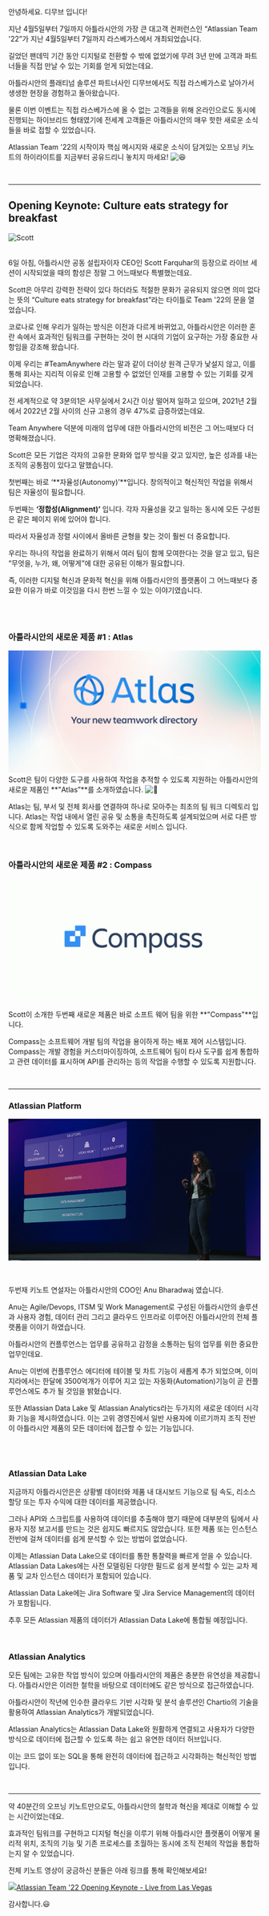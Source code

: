 안녕하세요. 디무브 입니다! 

지난 4월5일부터 7일까지 아틀라시안의 가장 큰 대고객 컨퍼런스인 “Atlassian Team '22”가 지난 4월5일부터 7일까지 라스베가스에서 개최되었습니다.

길었던 팬데믹 기간 동안 디지털로 전환할 수 밖에 없었기에 무려 3년 만에 고객과 파트너들을 직접 만날 수 있는 기회를 얻게 되었는데요.

아틀라시안의 플래티넘 솔루션 파트너사인 디무브에서도 직접 라스베가스로 날아가서 생생한 현장을 경험하고 돌아왔습니다.

물론 이번 이벤트는 직접 라스베가스에 올 수 없는 고객들을 위해 온라인으로도 동시에 진행되는 하이브리드 형태였기에 전세계 고객들은 아틀라시안의 매우 핫한 새로운 소식들을 바로 접할 수 있었습니다.

Atlassian Team '22의 시작이자 핵심 메시지와 새로운 소식이 담겨있는 오프닝 키노트의 하이라이트를 지금부터 공유드리니 놓치지 마세요! ![:laughing:](https://pf-emoji-service--cdn.us-east-1.prod.public.atl-paas.net/standard/a51a7674-8d5d-4495-a2d2-a67c090f5c3b/32x32/1f606.png)

</br>

----------

## Opening Keynote: Culture eats strategy for breakfast
![Scott](/assets/images/blog/IMG_7983.HEIC)

</br> 
6일 아침, 아틀라시안 공동 설립자이자 CEO인 Scott Farquhar의 등장으로 라이브 세션이 시작되었을 때의 함성은 정말 그 어느때보다 특별했는데요.

Scott은 아무리 강력한 전략이 있다 하더라도 적절한 문화가 공유되지 않으면 의미 없다는 뜻의 “Culture eats strategy for breakfast”라는 타이틀로 Team '22의 문을 열었습니다.

코로나로 인해 우리가 일하는 방식은 이전과 다르게 바뀌었고, 아틀라시안은 이러한 혼란 속에서 효과적인 팀워크를 구현하는 것이 현 시대의 기업이 요구하는 가장 중요한 사항임을 강조해 왔습니다.

이제 우리는 #TeamAnywhere 라는 말과 같이 더이상 원격 근무가 낯설지 않고, 이를 통해 회사는 지리적 이유로 인해 고용할 수 없었던 인재를 고용할 수 있는 기회를 갖게 되었습니다.

전 세계적으로 약 3분의1은 사무실에서 2시간 이상 떨어져 일하고 있으며, 2021년 2월에서 2022년 2월 사이의 신규 고용의 경우 47%로 급증하였는데요.

Team Anywhere 덕분에 미래의 업무에 대한 아틀라시안의 비전은 그 어느때보다 더 명확해졌습니다.

Scott은 모든 기업은 각자의 고유한 문화와 업무 방식을 갖고 있지만, 높은 성과를 내는 조직의 공통점이 있다고 말했습니다.

첫번째는 바로 ‘**자율성(Autonomy)’**입니다. 창의적이고 혁신적인 작업을 위해서 팀은 자율성이 필요합니다.

두번째는 **‘정합성(Alignment)’** 입니다. 각자 자율성을 갖고 일하는 동시에 모든 구성원은 같은 페이지 위에 있어야 합니다.

따라서 자율성과 정렬 사이에서 올바른 균형을 찾는 것이 훨씬 더 중요합니다.

우리는 하나의 작업을 완료하기 위해서 여러 팀이 함께 모여한다는 것을 알고 있고, 팀은 “무엇을, 누가, 왜, 어떻게”에 대한 공유된 이해가 필요합니다.

즉, 이러한 디지털 혁신과 문화적 혁신을 위해 아틀라시안의 플랫폼이 그 어느때보다 중요한 이유가 바로 이것임을 다시 한번 느낄 수 있는 이야기였습니다.

</br>
</br>

### 아틀라시안의 새로운 제품 #1 : Atlas
![Atlas](/assets/images/blog/atlas.png)
Scott은 팀이 다양한 도구를 사용하여 작업을 추적할 수 있도록 지원하는 아틀라시안의 새로운 제품인 **"Atlas”**를 소개하였습니다. ![:star_struck:](https://pf-emoji-service--cdn.us-east-1.prod.public.atl-paas.net/standard/a51a7674-8d5d-4495-a2d2-a67c090f5c3b/32x32/1f929.png)

Atlas는 팀, 부서 및 전체 회사를 연결하여 하나로 모아주는 최초의 팀 워크 디렉토리 입니다. Atlas는 작업 내에서 열린 공유 및 소통을 촉진하도록 설계되었으며 서로 다른 방식으로 함께 작업할 수 있도록 도와주는 새로운 서비스 입니다.

</br>

### 아틀라시안의 새로운 제품 #2 : Compass

![Compass](/assets/images/blog/compass.png)

Scott이 소개한 두번째 새로운 제품은 바로 소프트 웨어 팀을 위한 **"Compass"**입니다.

Compass는 소프트웨어 개발 팀의 작업을 용이하게 하는 배포 제어 시스템입니다. Compass는 개발 경험을 커스터마이징하여, 소프트웨어 팀이 타사 도구를 쉽게 통합하고 관련 데이터를 표시하며 API를 관리하는 등의 작업을 수행할 수 있도록 지원합니다.

</br>

---

### Atlassian Platform

![Anu](/assets/images/blog/anu.png)

</br>

두번재 키노트 연설자는 아틀라시안의 COO인 Anu Bharadwaj 였습니다.

Anu는 Agile/Devops, ITSM 및 Work Management로 구성된 아틀라시안의 솔루션과 사용자 경험, 데이터 관리 그리고 클라우드 인프라로 이루어진 아틀라시안의 전체 플랫폼을 이야기 하였습니다.

아틀라시안의 컨플루언스는 업무를 공유하고 감정을 소통하는 팀의 업무를 위한 중요한 업무인데요.

Anu는 이번에 컨플루언스 에디터에 테이블 및 차트 기능이 새롭게 추가 되었으며, 이미 지라에서는 한달에 3500억개가 이루어 지고 있는 자동화(Automation)기능이 곧 컨플루언스에도 추가 될 것임을 밝혔습니다.

또한 Atlassian Data Lake 및 Atlassian Analytics라는 두가지의 새로운 데이터 시각화 기능을 제시하였습니다. 이는 고위 경영진에서 일반 사용자에 이르기까지 조직 전반이 아틀라시안 제품의 모든 데이터에 접근할 수 있는 기능입니다.

</br>
</br>

### Atlassian Data Lake

지금까지 아틀라시안은은 상황별 데이터와 제품 내 대시보드 기능으로 팀 속도, 리소스 할당 또는 투자 수익에 대한 데이터를 제공했습니다.

그러나 API와 스크립트를 사용하여 데이터를 추출해야 했기 때문에 대부분의 팀에서 사용자 지정 보고서를 만드는 것은 쉽지도 빠르지도 않았습니다. 또한 제품 또는 인스턴스 전반에 걸쳐 데이터를 쉽게 분석할 수 있는 방법이 없었습니다.

이제는 Atlassian Data Lake으로 데이터를 통한 통찰력을 빠르게 얻을 수 있습니다. Atlassian Data Lakes에는 사전 모델링된 다양한 필드로 쉽게 분석할 수 있는 교차 제품 및 교차 인스턴스 데이터가 포함되어 있습니다.

Atlassian Data Lake에는 Jira Software 및 Jira Service Management의 데이터가 포함됩니다.

추후 모든 Atlassian 제품의 데이터가 Atlassian Data Lake에 통합될 예정입니다.

</br>

### Atlassian Analytics

모든 팀에는 고유한 작업 방식이 있으며 아틀라시안의 제품은 충분한 유연성을 제공합니다. 아틀라시안은 이러한 철학을 바탕으로 데이터에도 같은 방식으로 접근하였습니다.

아틀라시안이 작년에 인수한 클라우드 기반 시각화 및 분석 솔루션인 Chartio의 기술을 활용하여 Atlassian Analytics가 개발되었습니다.

Atlassian Analytics는 Atlassian Data Lake와 원활하게 연결되고 사용자가 다양한 방식으로 데이터에 접근할 수 있도록 하는 쉽고 유연한 데이터 허브입니다.

이는 코드 없이 또는 SQL을 통해 완전히 데이터에 접근하고 시각화하는 혁신적인 방법입니다.

</br>

----------

약 40분간의 오프닝 키노트만으로도, 아틀라시안의 철학과 혁신을 제대로 이해할 수 있는 시간이었는데요.

효과적인 팀워크를 구현하고 디지털 혁신을 이루기 위해 아틀라시안 플랫폼이 어떻게 물리적 위치, 조직의 기능 및 기존 프로세스를 초월하는 동시에 조직 전체의 작업을 통합하는지 알 수 있었습니다.

전체 키노트 영상이 궁금하신 분들은 아래 링크를 통해 확인해보세요! 

[![](https://www.youtube.com/s/desktop/18984c26/img/favicon_32x32.png)Atlassian Team '22 Opening Keynote - Live from Las Vegas](https://www.youtube.com/watch?v=9Hu6mTb1XJo)

감사합니다.😃 

<!--stackedit_data:
eyJoaXN0b3J5IjpbLTE3ODEyNzYwNTksMjAwNzIwMTI3MSwxND
EwMDA5OTY4LC0zNzgzMzgwNjhdfQ==
-->